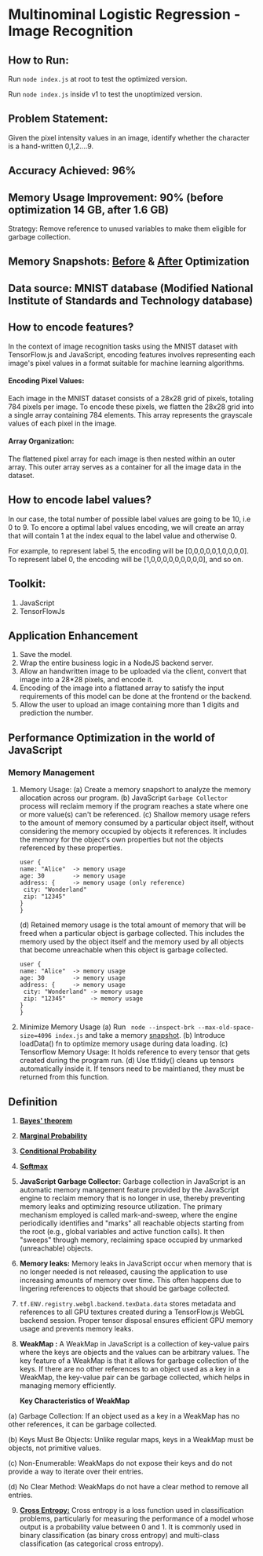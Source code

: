 # Multinominal Logistic Regression - Image Recognition

## How to Run:

Run `node index.js` at root to test the optimized version.

Run `node index.js` inside v1 to test the unoptimized version.

## Problem Statement:

Given the pixel intensity values in an image, identify whether the character is a hand-written 0,1,2....9.

## Accuracy Achieved: 96%

## Memory Usage Improvement: 90% (before optimization 14 GB, after 1.6 GB)

Strategy: Remove reference to unused variables to make them eligible for garbage collection.

## Memory Snapshots: [Before](./images/before-opti.PNG) & [After](./images//after-opti.PNG) Optimization

## Data source: MNIST database (Modified National Institute of Standards and Technology database)

## How to encode features?

In the context of image recognition tasks using the MNIST dataset with TensorFlow.js and JavaScript, encoding features involves representing each image's pixel values in a format suitable for machine learning algorithms.

#### Encoding Pixel Values:

Each image in the MNIST dataset consists of a 28x28 grid of pixels, totaling 784 pixels per image. To encode these pixels, we flatten the 28x28 grid into a single array containing 784 elements. This array represents the grayscale values of each pixel in the image.

#### Array Organization:

The flattened pixel array for each image is then nested within an outer array. This outer array serves as a container for all the image data in the dataset.

## How to encode label values?

In our case, the total number of possible label values are going to be 10, i.e 0 to 9. To encore a optimal label values encoding,
we will create an array that will contain 1 at the index equal to the label value and otherwise 0.

For example, to represent label 5, the encoding will be [0,0,0,0,0,1,0,0,0,0].
To represent label 0, the encoding will be [1,0,0,0,0,0,0,0,0,0], and so on.

## Toolkit:

1. JavaScript
2. TensorFlowJs

## Application Enhancement

1. Save the model.
2. Wrap the entire business logic in a NodeJS backend server.
3. Allow an handwritten image to be uploaded via the client, convert that image into a 28\*28 pixels, and encode it.
4. Encoding of the image into a flattaned array to satisfy the input requirements of this model can be done at the frontend or the backend.
5. Allow the user to upload an image containing more than 1 digits and prediction the number.

## Performance Optimization in the world of JavaScript

### Memory Management

1. Memory Usage:
   (a) Create a memory snapshort to analyze the memory allocation across our program.
   (b) JavaScript `Garbage Collector` process will reclaim memory if the program reaches a state where one or more value(s) can't be referenced.
   (c) Shallow memory usage refers to the amount of memory consumed by a particular object itself, without considering the memory occupied by objects it references. It includes the memory for the object's own properties but not the objects referenced by these properties.

   ```
   user {
   name: "Alice"  -> memory usage
   age: 30        -> memory usage
   address: {     -> memory usage (only reference)
    city: "Wonderland"
    zip: "12345"
   }
   }

   ```

   (d) Retained memory usage is the total amount of memory that will be freed when a particular object is garbage collected. This includes the memory used by the object itself and the memory used by all objects that become unreachable when this object is garbage collected.

   ```
   user {
   name: "Alice"  -> memory usage
   age: 30        -> memory usage
   address: {     -> memory usage
    city: "Wonderland" -> memory usage
    zip: "12345"       -> memory usage
   }
   }

   ```

2. Minimize Memory Usage
   (a) Run ` node --inspect-brk --max-old-space-size=4096 index.js` and take a memory [snapshot](./images/memory-snapshot-pre.PNG).
   (b) Introduce loadData() fn to optimize memory usage during data loading.
   (c) Tensorflow Memory Usage: It holds reference to every tensor that gets created during the program run.
   (d) Use tf.tidy() cleans up tensors automatically inside it. If tensors need to be maintianed, they must be returned
   from this function.

## Definition

1. **[Bayes' theorem](./images/bt.PNG)**
2. **[Marginal Probability](./images/mp.PNG)**
3. **[Conditional Probability](./images/cp.PNG)**
4. **[Softmax](./images/sm.PNG)**
5. **JavaScript Garbage Collector:** Garbage collection in JavaScript is an automatic memory management feature provided by the JavaScript engine to reclaim memory that is no longer in use, thereby preventing memory leaks and optimizing resource utilization. The primary mechanism employed is called mark-and-sweep, where the engine periodically identifies and "marks" all reachable objects starting from the root (e.g., global variables and active function calls). It then "sweeps" through memory, reclaiming space occupied by unmarked (unreachable) objects.
6. **Memory leaks:** Memory leaks in JavaScript occur when memory that is no longer needed is not released, causing the application to use increasing amounts of memory over time. This often happens due to lingering references to objects that should be garbage collected.
7. `tf.ENV.registry.webgl.backend.texData.data` stores metadata and references to all GPU textures created during a TensorFlow.js WebGL backend session. Proper tensor disposal ensures efficient GPU memory usage and prevents memory leaks.
8. **WeakMap :** A WeakMap in JavaScript is a collection of key-value pairs where the keys are objects and the values can be arbitrary values. The key feature of a WeakMap is that it allows for garbage collection of the keys. If there are no other references to an object used as a key in a WeakMap, the key-value pair can be garbage collected, which helps in managing memory efficiently.

   **Key Characteristics of WeakMap**

(a) Garbage Collection: If an object used as a key in a WeakMap has no other references, it can be garbage collected.

(b) Keys Must Be Objects: Unlike regular maps, keys in a WeakMap must be objects, not primitive values.

(c) Non-Enumerable: WeakMaps do not expose their keys and do not provide a way to iterate over their entries.

(d) No Clear Method: WeakMaps do not have a clear method to remove all entries.

9. **[Cross Entropy:](./images/ce.PNG)** Cross entropy is a loss function used in classification problems, particularly for measuring the performance of a model whose output is a probability value between 0 and 1. It is commonly used in binary classification (as binary cross entropy) and multi-class classification (as categorical cross entropy).
